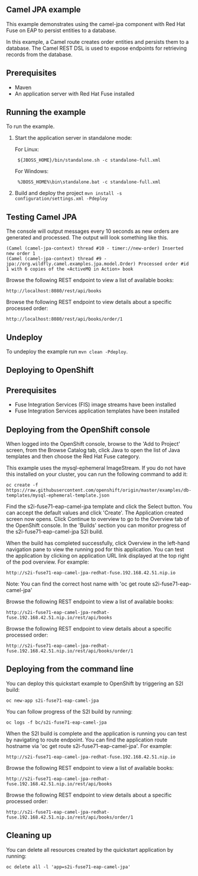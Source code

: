 Camel JPA example
-----------------

This example demonstrates using the camel-jpa component with Red Hat Fuse on EAP to persist entities to a database.

In this example, a Camel route creates order entities and persists them to a database. The Camel REST DSL is used to expose endpoints for retrieving records from the database.

Prerequisites
-------------

* Maven
* An application server with Red Hat Fuse installed

Running the example
-------------------

To run the example.

1. Start the application server in standalone mode:

    For Linux:

        ${JBOSS_HOME}/bin/standalone.sh -c standalone-full.xml

    For Windows:

        %JBOSS_HOME%\bin\standalone.bat -c standalone-full.xml

2. Build and deploy the project `mvn install -s configuration/settings.xml -Pdeploy`

Testing Camel JPA
-----------------

The console will output messages every 10 seconds as new orders are generated and processed. The output will look something like this.

    (Camel (camel-jpa-context) thread #10 - timer://new-order) Inserted new order 1
    (Camel (camel-jpa-context) thread #9 - jpa://org.wildfly.camel.examples.jpa.model.Order) Processed order #id 1 with 6 copies of the «ActiveMQ in Action» book

Browse the following REST endpoint to view a list of available books:

    http://localhost:8080/rest/api/books

Browse the following REST endpoint to view details about a specific processed order:

    http://localhost:8080/rest/api/books/order/1

Undeploy
--------

To undeploy the example run `mvn clean -Pdeploy`.

Deploying to OpenShift
----------------------

Prerequisites
-------------

* Fuse Integration Services (FIS) image streams have been installed
* Fuse Integration Services application templates have been installed

Deploying from the OpenShift console
------------------------------------

When logged into the OpenShift console, browse to the 'Add to Project' screen, from the Browse Catalog tab, click Java to open the list of Java templates and then
choose the Red Hat Fuse category.

This example uses the mysql-ephemeral ImageStream. If you do not have this installed on your cluster, you can run the following command to add it:

    oc create -f https://raw.githubusercontent.com/openshift/origin/master/examples/db-templates/mysql-ephemeral-template.json

Find the s2i-fuse71-eap-camel-jpa template and click the Select button. You can accept the default values and click 'Create'. The Application
created screen now opens. Click Continue to overview to go to the Overview tab of the OpenShift console. In the 'Builds' section
you can monitor progress of the s2i-fuse71-eap-camel-jpa S2I build.

When the build has completed successfully, click Overview in the left-hand navigation pane to view the running pod for this application. You can test
the application by clicking on application URL link displayed at the top right of the pod overview. For example:

    http://s2i-fuse71-eap-camel-jpa-redhat-fuse.192.168.42.51.nip.io

Note: You can find the correct host name with 'oc get route s2i-fuse71-eap-camel-jpa'

Browse the following REST endpoint to view a list of available books:

    http://s2i-fuse71-eap-camel-jpa-redhat-fuse.192.168.42.51.nip.io/rest/api/books

Browse the following REST endpoint to view details about a specific processed order:

    http://s2i-fuse71-eap-camel-jpa-redhat-fuse.192.168.42.51.nip.io/rest/api/books/order/1

Deploying from the command line
-------------------------------

You can deploy this quickstart example to OpenShift by triggering an S2I build:

    oc new-app s2i-fuse71-eap-camel-jpa

You can follow progress of the S2I build by running:

    oc logs -f bc/s2i-fuse71-eap-camel-jpa

When the S2I build is complete and the application is running you can test by navigating to route endpoint. You can find the application route
hostname via 'oc get route s2i-fuse71-eap-camel-jpa'. For example:

    http://s2i-fuse71-eap-camel-jpa-redhat-fuse.192.168.42.51.nip.io

Browse the following REST endpoint to view a list of available books:

    http://s2i-fuse71-eap-camel-jpa-redhat-fuse.192.168.42.51.nip.io/rest/api/books

Browse the following REST endpoint to view details about a specific processed order:

    http://s2i-fuse71-eap-camel-jpa-redhat-fuse.192.168.42.51.nip.io/rest/api/books/order/1

Cleaning up
-------------------------------

You can delete all resources created by the quickstart application by running:

    oc delete all -l 'app=s2i-fuse71-eap-camel-jpa'
